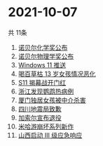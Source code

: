 # 2021-10-07
  共 11条

  <!-- BEGIN -->
  <!-- 最后更新时间:Thu Oct 07 2021 08:12:44 GMT+0000 (Coordinated Universal Time) -->
  1. [诺贝尔化学奖公布](https://www.zhihu.com/search?q=诺贝尔化学奖)
1. [诺贝尔物理学奖公布](https://www.zhihu.com/search?q=诺贝尔物理学奖)
1. [Windows 11 推送](https://www.zhihu.com/search?q=Windows11)
1. [喝百草枯 13 岁女孩情况恶化](https://www.zhihu.com/search?q=百草枯)
1. [S11 揭幕战开门红](https://www.zhihu.com/search?q=lng)
1. [浙江发现鹦鹉热病例](https://www.zhihu.com/search?q=鹦鹉热)
1. [厦门独居女孩被中介杀害 ](https://www.zhihu.com/search?q=独居女孩被杀)
1. [四川地震局致歉](https://www.zhihu.com/search?q=四川地震)
1. [加索尔宣布退役](https://www.zhihu.com/search?q=加索尔)
1. [米哈游崩坏系列新作](https://www.zhihu.com/search?q=崩坏：星穹铁道)
1. [山西启动 Ⅲ 级应急响应](https://www.zhihu.com/search?q=山西)
  <!-- END -->
  